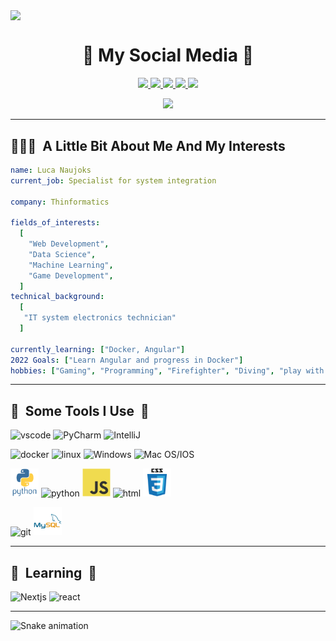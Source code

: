 <p>
  <img src="https://cdn.discordapp.com/attachments/928355958281883748/1032721085831057428/github-header-image.png" align="center"/>
</p>

<h1 align="center">
  💬 My Social Media 💬
</h1>

<p align="center">
<a href="https://bobby68.de" target="_blank">
  <img height="50" src="https://user-images.githubusercontent.com/46517096/166972883-f5f1d88c-0246-4374-88ac-ded0f2cf0699.png"/>
<a href="https://discord.com/users/528982743623925781" target="_blank">
  <img height="50" src="https://img.icons8.com/color/344/discord-new-logo.png"/>
</a>
<a href="https://live.xbox.com/Profile?Gamertag=Bobby3498" target="_blank">
  <img height="50" src="https://upload.wikimedia.org/wikipedia/commons/thumb/f/f9/Xbox_one_logo.svg/2048px-Xbox_one_logo.svg.png"/>
</a>
<a href="https://www.instagram.com/anonymes_bobby68/" target="_blank">
  <img height="50" src="https://user-images.githubusercontent.com/46517096/166974368-9798f39f-1f46-499c-b14e-81f0a3f83a06.png"/>
</a>
<a href="https://www.youtube.com/channel/UCjPMp9s9WDkeJy2Ta5vjh0A/featured" target="_blank">
  <img height="50" src="https://cdn-icons-png.flaticon.com/512/1384/1384060.png"/>
</a>
</p>

<p align="center">
  <img src= "https://giffiles.alphacoders.com/487/48723.gif">
</p>

---

<h2> 👨🏻‍💻 &nbsp;A Little Bit About Me And My Interests</h2>

```yaml
name: Luca Naujoks
current_job: Specialist for system integration

company: Thinformatics

fields_of_interests:
  [
    "Web Development",
    "Data Science",
    "Machine Learning",
    "Game Development",
  ]
technical_background:
  [
   "IT system electronics technician"
  ]
  
currently_learning: ["Docker, Angular"]
2022 Goals: ["Learn Angular and progress in Docker"]
hobbies: ["Gaming", "Programming", "Firefighter", "Diving", "play with hardware"]
```
  
---  
  
<h2> 🚀 &nbsp;Some Tools I Use&nbsp; 🚀</h2>
<p align="left">
<img src="https://cdn.jsdelivr.net/gh/devicons/devicon/icons/vscode/vscode-original.svg" alt="vscode" width="45" height="45"/>
<img src="https://upload.wikimedia.org/wikipedia/commons/1/1d/PyCharm_Icon.svg"
alt="PyCharm" width="45" height="45">
<img src="https://upload.wikimedia.org/wikipedia/commons/9/9c/IntelliJ_IDEA_Icon.svg"
alt="IntelliJ" width="45" height="45">
</p>

<p align="left">
<img src="https://cdn.jsdelivr.net/gh/devicons/devicon/icons/docker/docker-original.svg" alt="docker" width="45" height="45"/>
<img src="https://cdn.jsdelivr.net/gh/devicons/devicon/icons/linux/linux-original.svg" alt="linux" width="45" height="45"/>
<img src="https://www.kim-bewertung.de/wp-content/uploads/2021/06/Windows-10-Icon.png" alt="Windows" width="45" height="45"/>
<img src="https://upload.wikimedia.org/wikipedia/commons/thumb/a/ab/Icon-Mac.svg/256px-Icon-Mac.svg.png"
alt="Mac OS/IOS" width="45"height="45"/>
</p>

<p align="left">
<img src="https://raw.githubusercontent.com/devicons/devicon/master/icons/python/python-original-wordmark.svg" alt="python" width="45" height="45" />
<img src="https://cdn-icons-png.flaticon.com/512/5968/5968282.png" alt="python" width="45" height="45" />
<img src="https://raw.githubusercontent.com/devicons/devicon/master/icons/javascript/javascript-original.svg" alt="javascript" width="45" height="45" />
<img src="https://cdn.jsdelivr.net/gh/devicons/devicon/icons/html5/html5-original.svg" alt="html" width="45" height="45"/>
<img src="https://raw.githubusercontent.com/devicons/devicon/master/icons/css3/css3-original-wordmark.svg" alt="css3" width="45" height="45" />
</p>

<p align="left">
<img src="https://cdn.jsdelivr.net/gh/devicons/devicon/icons/git/git-original.svg" alt="git" width="45" height="45"/>
<img src="https://raw.githubusercontent.com/devicons/devicon/master/icons/mysql/mysql-original-wordmark.svg" alt="mysql" width="45" height="45" />
</p>

---
<h2>🚀 &nbsp;Learning&nbsp; 🚀</h2>
<p align="left">
<img src="https://cdn.aglty.io/bwql7jyk/Attachments/NewItems/image_20211214122557_0.png" alt="Nextjs" width="45" height="45"/>
<img src="https://upload.wikimedia.org/wikipedia/commons/thumb/a/a7/React-icon.svg/2300px-React-icon.svg.png" alt="react" width="45" height="45" />
</p>

---
![Snake animation](https://github.com/thepiyushmalhotra/thepiyushmalhotra/blob/output/github-contribution-grid-snake.svg)
